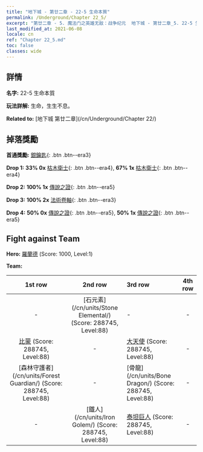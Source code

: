 ```yaml
---
title: "地下城 - 第廿二章 - 22-5 生命本質"
permalink: /Underground/Chapter 22_5/
excerpt: "第廿二章 - 5. 魔法门之英雄无敌：战争纪元  地下城 - 第廿二章_5. 22-5 生命本質"
last_modified_at: 2021-06-08
locale: cn
ref: "Chapter 22_5.md"
toc: false
classes: wide
---
```


## 詳情

 **名字:** 22-5 生命本質

 **玩法詳解:**       生命，生生不息。

 **Related to:** [地下城 第廿二章](/cn/Underground/Chapter 22/)

## 掉落獎勵

 **首通獎勵:** [銀鑰匙](/cn/Items/con_693/){: .btn .btn--era3}

 **Drop 1:** **33% 0x** [枯木衛士](/cn/Items/unt_203/){: .btn .btn--era4}, **67% 1x** [枯木衛士](/cn/Items/unt_203/){: .btn .btn--era4}

 **Drop 2:** **100% 1x** [傳說之證](/cn/Items/mat_88/){: .btn .btn--era5}

 **Drop 3:** **100% 2x** [法術卷軸](/cn/Items/con_694/){: .btn .btn--era3}

 **Drop 4:** **50% 0x** [傳說之證](/cn/Items/mat_81/){: .btn .btn--era5}, **50% 1x** [傳說之證](/cn/Items/mat_81/){: .btn .btn--era5}


## Fight against Team
 **Hero:** [羅蘭德](/cn/heroes/Roland/) (Score: 1000, Level:1)

 **Team:**


  | 1st row | 2nd row | 3rd row | 4th row |
  |:----:|:----:|:----|:----:|
  | - | [石元素](/cn/units/Stone Elemental/) (Score: 288745, Level:88)  | - | - |
  | [比蒙](/cn/units/Behemoth/) (Score: 288745, Level:88)  | - | [大天使](/cn/units/Angel/) (Score: 288745, Level:88)  | - |
  | [森林守護者](/cn/units/Forest Guardian/) (Score: 288745, Level:88)  | - | [骨龍](/cn/units/Bone Dragon/) (Score: 288745, Level:88)  | - |
  | - | [鐵人](/cn/units/Iron Golem/) (Score: 288745, Level:88)  | [泰坦巨人](/cn/units/Giant/) (Score: 288745, Level:88)  | - |


